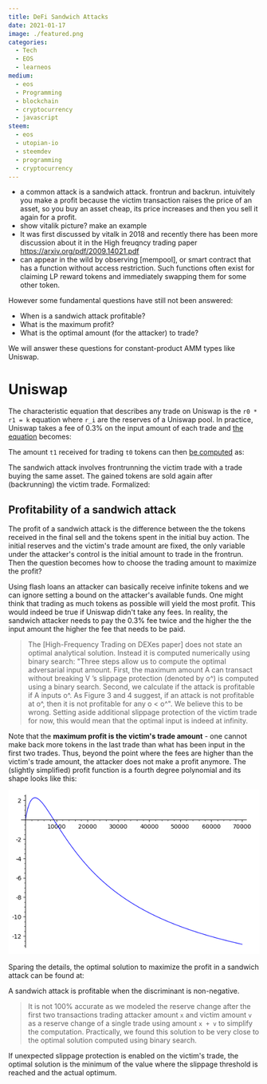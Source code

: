 ```yaml
---
title: DeFi Sandwich Attacks
date: 2021-01-17
image: ./featured.png
categories:
  - Tech
  - EOS
  - learneos
medium:
  - eos
  - Programming
  - blockchain
  - cryptocurrency
  - javascript
steem:
  - eos
  - utopian-io
  - steemdev
  - programming
  - cryptocurrency
---
```


- a common attack is a sandwich attack. frontrun and backrun. intuivitely you make a profit because the victim transaction raises the price of an asset, so you buy an asset cheap, its price increases and then you sell it again for a profit.
- show vitalik picture? make an example
- It was first discussed by vitalk in 2018 and recently there has been more discussion about it in the High freuqncy trading paper https://arxiv.org/pdf/2009.14021.pdf
- can appear in the wild by observing [mempool], or smart contract that has a function without access restriction. Such functions often exist for claiming LP reward tokens and immediately swapping them for some other token.

However some fundamental questions have still not been answered:

- When is a sandwich attack profitable?
- What is the maximum profit?
- What is the optimal amount (for the attacker) to trade?

We will answer these questions for constant-product AMM types like Uniswap.

# Uniswap

The characteristic equation that describes any trade on Uniswap is the `r0 * r1 = k` equation where `r_i` are the reserves of a Uniswap pool.
In practice, Uniswap takes a fee of 0.3% on the input amount of each trade and [the equation](https://github.com/Uniswap/uniswap-v2-core/blob/master/contracts/UniswapV2Pair.sol#L182) becomes:

The amount `t1` received for trading `t0` tokens can then [be computed](https://github.com/Uniswap/uniswap-v2-periphery/blob/master/contracts/libraries/UniswapV2Library.sol#L43) as:

The sandwich attack involves frontrunning the victim trade with a trade buying the same asset. The gained tokens are sold again after (backrunning) the victim trade.
Formalized:

## Profitability of a sandwich attack

The profit of a sandwich attack is the difference between the the tokens received in the final sell and the tokens spent in the initial buy action.
The initial reserves and the victim's trade amount are fixed, the only variable under the attacker's control is the initial amount to trade in the frontrun.
Then the question becomes how to choose the trading amount to maximize the profit?

Using flash loans an attacker can basically receive infinite tokens and we can ignore setting a bound on the attacker's available funds.
One might think that trading as much tokens as possible will yield the most profit.
This would indeed be true if Uniswap didn't take any fees.
In reality, the sandwich attacker needs to pay the 0.3% fee twice and the higher the the input amount the higher the fee that needs to be paid.

> The [High-Frequency Trading on DEXes paper] does not state an optimal analytical solution. Instead it is computed numerically using binary search: "Three steps allow us to compute the optimal adversarial input amount. First, the maximum amount A can transact without breaking V ’s slippage protection (denoted by o^) is computed using a binary search. Second, we calculate if the attack is profitable if A inputs o^. As Figure 3 and 4 suggest, if an attack is not profitable at o^, then it is not profitable for any o < o^". We believe this to be wrong. Setting aside additional slippage protection of the victim trade for now, this would mean that the optimal input is indeed at infinity.

Note that the **maximum profit is the victim's trade amount** - one cannot make back more tokens in the last trade than what has been input in the first two trades.
Thus, beyond the point where the fees are higher than the victim's trade amount, the attacker does not make a profit anymore.
The (slightly simplified) profit function is a fourth degree polynomial and its shape looks like this:

![Profit Function](./profit.png)

Sparing the details, the optimal solution to maximize the profit in a sandwich attack can be found at:

A sandwich attack is profitable when the discriminant is non-negative.

> It is not 100% accurate as we modeled the reserve change after the first two transactions trading attacker amount `x` and victim amount `v` as a reserve change of a single trade using amount `x + v` to simplify the computation. Practically, we found this solution to be very close to the optimal solution computed using binary search.

If unexpected slippage protection is enabled on the victim's trade, the optimal solution is the minimum of the value where the slippage threshold is reached and the actual optimum.